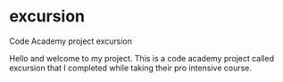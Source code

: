 # excursion
Code Academy project excursion

Hello and welcome to my project. This is a code academy project called excursion that I completed while taking their pro intensive course.
